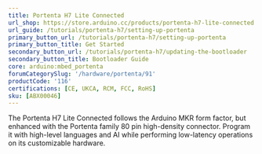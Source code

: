 ```yaml
---
title: Portenta H7 Lite Connected
url_shop: https://store.arduino.cc/products/portenta-h7-lite-connected
url_guide: /tutorials/portenta-h7/setting-up-portenta
primary_button_url: /tutorials/portenta-h7/setting-up-portenta
primary_button_title: Get Started
secondary_button_url: /tutorials/portenta-h7/updating-the-bootloader
secondary_button_title: Bootloader Guide
core: arduino:mbed_portenta
forumCategorySlug: '/hardware/portenta/91'
productCode: '116'
certifications: [CE, UKCA, RCM, FCC, RoHS]
sku: [ABX00046]
---
```


The Portenta H7 Lite Connected follows the Arduino MKR form factor, but enhanced with the Portenta family 80 pin high-density connector. Program it with high-level languages and AI while performing low-latency operations on its customizable hardware.